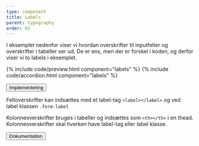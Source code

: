 ```yaml
---
type: component
title: Labels
parent: typography
order: 03
---
```


<p>I eksemplet nedenfor viser vi hvordan overskrifter til inputfelter og overskrifter i tabeller ser ud. De er ens, men der er forskel i koden, og derfor viser vi to labels i eksemplet.</p>

{% include code/preview.html component="labels" %}
{% include code/accordion.html component="labels" %}

<div class="accordion-bordered">
  <button class="button-unstyled accordion-button"
      aria-expanded="false" aria-controls="labels-docs-tech">
    Implementering
  </button>
  <div id="labels-docs-tech" aria-hidden="true" class="accordion-content">
    <p>Feltoverskrifter kan indsættes med et label-tag <code>&lt;label&gt;&lt;/label&gt;</code> og ved label klassen <code>.form-label</code></p>
    <p>Kolonneoverskrifter bruges i tabeller og indsættes som <code>&lt;th&gt;&lt;/th&gt;</code> i en thead. Kolonneoverskrifter skal hverken have label-tag eller label klasse.</p>
  </div>
</div>
<div class="accordion-bordered accordion-docs">
  <button class="button-unstyled accordion-button"
      aria-expanded="true" aria-controls="labels-docs">
    Dokumentation
  </button>
  <div id="labels-docs" class="accordion-content">
    
  </div>
</div>
